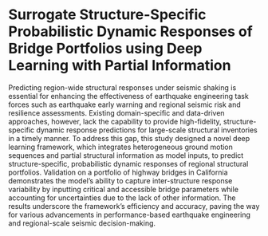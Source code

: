 # **Surrogate Structure-Specific Probabilistic Dynamic Responses of Bridge Portfolios using Deep Learning with Partial Information**

Predicting region-wide structural responses under seismic shaking is essential for enhancing the effectiveness of earthquake engineering task forces such as earthquake early warning and regional seismic risk and resilience assessments. Existing domain-specific and data-driven approaches, however, lack the capability to provide high-fidelity, structure-specific dynamic response predictions for large-scale structural inventories in a timely manner. To address this gap, this study designed a novel deep learning framework, which integrates heterogeneous ground motion sequences and partial structural information as model inputs, to predict structure-specific, probabilistic dynamic responses of regional structural portfolios. Validation on a portfolio of highway bridges in California demonstrates the model’s ability to capture inter-structure response variability by inputting critical and accessible bridge parameters while accounting for uncertainties due to the lack of other information. The results underscore the framework’s efficiency and accuracy, paving the way for various advancements in performance-based earthquake engineering and regional-scale seismic decision-making.

## 
